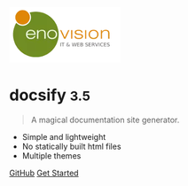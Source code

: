 <!-- _coverpage.md -->

![logo](../_media/logo_enovision_200.webp)

# docsify <small>3.5</small>

> A magical documentation site generator.

- Simple and lightweight
- No statically built html files
- Multiple themes

[GitHub](https://github.com/docsifyjs/docsify/)
[Get Started](guide.md)